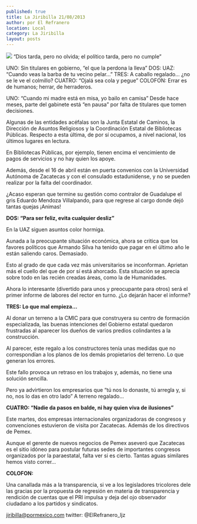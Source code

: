 ```yaml
---
published: true
title: La Jiribilla 21/08/2013
author: por El Refranero
location: Local
category: La Jiribilla
layout: posts
---
```


![](http://i.imgur.com/dLvGUySm.jpg)
“Dios tarda, pero no olvida; el político tarda, pero no cumple”

UNO: Sin titulares en gobierno, “el que la perdona la lleva”
DOS: UAZ: “Cuando veas la barba de tu vecino pelar…”
TRES: A caballo regalado… ¿no se le ve el colmillo?
CUATRO: “Ojalá sea cola y pegue”
COLOFON: Errar es de humanos; herrar, de herraderos.

UNO: “Cuando mi madre está en misa, yo bailo en camisa”
Desde hace meses, parte del gabinete está “en pausa” por falta de titulares que tomen decisiones.

Algunas de las entidades acéfalas son la Junta Estatal de Caminos, la Dirección de Asuntos Religiosos y la Coordinación Estatal de Bibliotecas Públicas.
Respecto a esta última, de por sí ocupamos, a nivel nacional, los últimos lugares en lectura.

En Bibliotecas Públicas, por ejemplo, tienen encima el vencimiento de pagos de servicios y no hay quien los apoye.

Además, desde el 16 de abril están en puerta convenios con la Universidad Autónoma de Zacatecas y con el consulado estadunidense, y no se pueden realizar por la falta del coordinador.

¿Acaso esperan que termine su gestión como contralor de Guadalupe el gris Eduardo Mendoza Villalpando, para que regrese al cargo donde dejó tantas quejas
¡Animas!

**DOS: “Para ser feliz, evita cualquier desliz”**

En la UAZ siguen asuntos color hormiga.

Aunada a la preocupante situación económica, ahora se critica que los favores políticos que Armando Silva ha tenido que pagar en el último año le están saliendo caros.
Demasiado.

Esto al grado de que cada vez más universitarios se inconforman.
Aprietan más el cuello del que de por sí está ahorcado.
Esta situación se aprecia sobre todo en las recién creadas áreas, como la de Humanidades.

Ahora lo interesante (divertido para unos y preocupante para otros) será el primer informe de labores del rector en turno.
¿Lo dejarán hacer el informe?

**TRES: Lo que mal empieza…**

Al donar un terreno a la CMIC para que construyera su centro de formación especializada, las buenas intenciones del Gobierno estatal quedaron frustradas al aparecer los dueños de varios predios colindantes a la construcción.

Al parecer, este regalo a los constructores tenía unas medidas que no correspondían a los planos de los demás propietarios del terreno.
Lo que generan los errores.

Este fallo provoca un retraso en los trabajos y, además, no tiene una solución sencilla.

Pero ya advirtieron los empresarios que “tú nos lo donaste, tú arregla y, si no, nos lo das en otro lado”
A terreno regalado...

**CUATRO: “Nadie da pasos en balde, ni hay quien viva de ilusiones”**

Este martes, dos empresas internacionales organizadoras de congresos y convenciones estuvieron de visita por Zacatecas.
Además de los directivos de Pemex.

Aunque el gerente de nuevos negocios de Pemex aseveró que Zacatecas es el sitio idóneo para postular futuras sedes de importantes congresos organizados por la paraestatal, falta ver si es cierto.
Tantas aguas similares hemos visto correr…

**COLOFON:**

Una canallada más a la transparencia, si ve a los legisladores tricolores dele las gracias por la propuesta de regresión en materia de transparencia y rendición de cuentas que el PRI impulsa y deja del ojo observador ciudadano a los partidos y sindicatos.

jiribilla@pormexico.com
twitter: @ElRefranero_ljz
